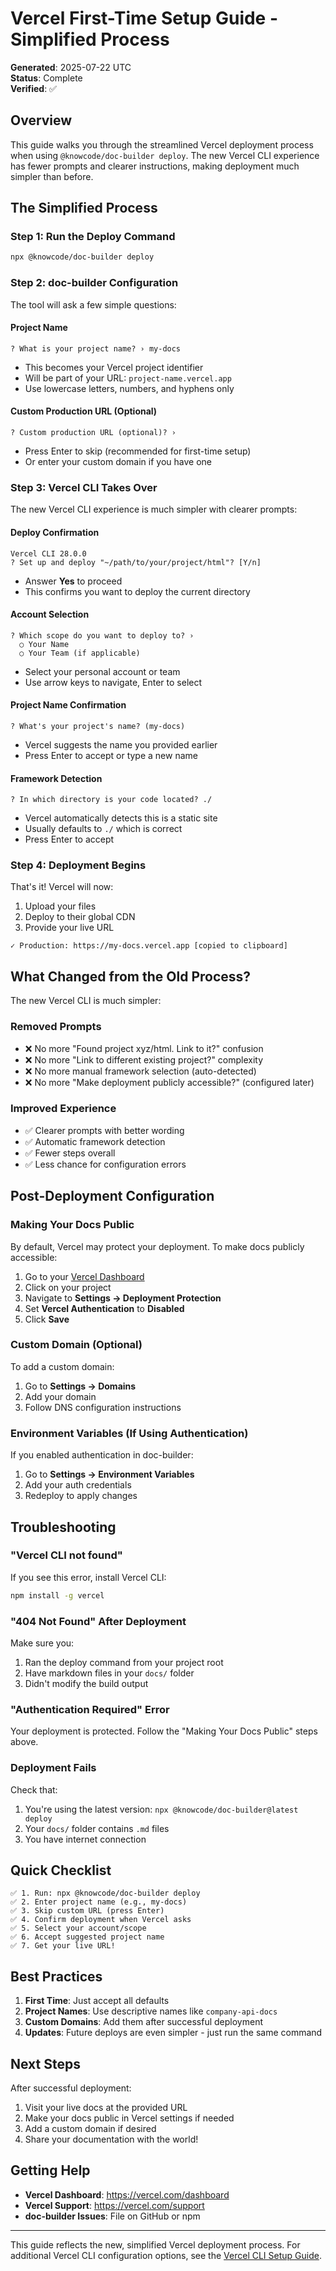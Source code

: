 # Vercel First-Time Setup Guide - Simplified Process

**Generated**: 2025-07-22 UTC  
**Status**: Complete  
**Verified**: ✅

## Overview

This guide walks you through the streamlined Vercel deployment process when using `@knowcode/doc-builder deploy`. The new Vercel CLI experience has fewer prompts and clearer instructions, making deployment much simpler than before.

## The Simplified Process

### Step 1: Run the Deploy Command

```bash
npx @knowcode/doc-builder deploy
```

### Step 2: doc-builder Configuration

The tool will ask a few simple questions:

#### Project Name
```
? What is your project name? › my-docs
```
- This becomes your Vercel project identifier
- Will be part of your URL: `project-name.vercel.app`
- Use lowercase letters, numbers, and hyphens only

#### Custom Production URL (Optional)
```
? Custom production URL (optional)? › 
```
- Press Enter to skip (recommended for first-time setup)
- Or enter your custom domain if you have one

### Step 3: Vercel CLI Takes Over

The new Vercel CLI experience is much simpler with clearer prompts:

#### Deploy Confirmation
```
Vercel CLI 28.0.0
? Set up and deploy "~/path/to/your/project/html"? [Y/n]
```
- Answer **Yes** to proceed
- This confirms you want to deploy the current directory

#### Account Selection
```
? Which scope do you want to deploy to? › 
  ○ Your Name
  ○ Your Team (if applicable)
```
- Select your personal account or team
- Use arrow keys to navigate, Enter to select

#### Project Name Confirmation
```
? What's your project's name? (my-docs)
```
- Vercel suggests the name you provided earlier
- Press Enter to accept or type a new name

#### Framework Detection
```
? In which directory is your code located? ./
```
- Vercel automatically detects this is a static site
- Usually defaults to `./` which is correct
- Press Enter to accept

### Step 4: Deployment Begins

That's it! Vercel will now:
1. Upload your files
2. Deploy to their global CDN
3. Provide your live URL

```
✓ Production: https://my-docs.vercel.app [copied to clipboard]
```

## What Changed from the Old Process?

The new Vercel CLI is much simpler:

### Removed Prompts
- ❌ No more "Found project xyz/html. Link to it?" confusion
- ❌ No more "Link to different existing project?" complexity
- ❌ No more manual framework selection (auto-detected)
- ❌ No more "Make deployment publicly accessible?" (configured later)

### Improved Experience
- ✅ Clearer prompts with better wording
- ✅ Automatic framework detection
- ✅ Fewer steps overall
- ✅ Less chance for configuration errors

## Post-Deployment Configuration

### Making Your Docs Public

By default, Vercel may protect your deployment. To make docs publicly accessible:

1. Go to your [Vercel Dashboard](https://vercel.com/dashboard)
2. Click on your project
3. Navigate to **Settings → Deployment Protection**
4. Set **Vercel Authentication** to **Disabled**
5. Click **Save**

### Custom Domain (Optional)

To add a custom domain:
1. Go to **Settings → Domains**
2. Add your domain
3. Follow DNS configuration instructions

### Environment Variables (If Using Authentication)

If you enabled authentication in doc-builder:
1. Go to **Settings → Environment Variables**
2. Add your auth credentials
3. Redeploy to apply changes

## Troubleshooting

### "Vercel CLI not found"

If you see this error, install Vercel CLI:
```bash
npm install -g vercel
```

### "404 Not Found" After Deployment

Make sure you:
1. Ran the deploy command from your project root
2. Have markdown files in your `docs/` folder
3. Didn't modify the build output

### "Authentication Required" Error

Your deployment is protected. Follow the "Making Your Docs Public" steps above.

### Deployment Fails

Check that:
1. You're using the latest version: `npx @knowcode/doc-builder@latest deploy`
2. Your `docs/` folder contains `.md` files
3. You have internet connection

## Quick Checklist

```
✅ 1. Run: npx @knowcode/doc-builder deploy
✅ 2. Enter project name (e.g., my-docs)
✅ 3. Skip custom URL (press Enter)
✅ 4. Confirm deployment when Vercel asks
✅ 5. Select your account/scope
✅ 6. Accept suggested project name
✅ 7. Get your live URL!
```

## Best Practices

1. **First Time**: Just accept all defaults
2. **Project Names**: Use descriptive names like `company-api-docs`
3. **Custom Domains**: Add them after successful deployment
4. **Updates**: Future deploys are even simpler - just run the same command

## Next Steps

After successful deployment:
1. Visit your live docs at the provided URL
2. Make your docs public in Vercel settings if needed
3. Add a custom domain if desired
4. Share your documentation with the world!

## Getting Help

- **Vercel Dashboard**: https://vercel.com/dashboard
- **Vercel Support**: https://vercel.com/support
- **doc-builder Issues**: File on GitHub or npm

---

This guide reflects the new, simplified Vercel deployment process. For additional Vercel CLI configuration options, see the [Vercel CLI Setup Guide](./vercel-cli-setup-guide.md).